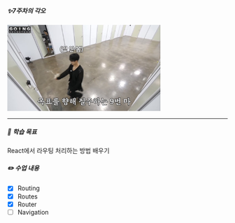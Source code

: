 ##### ✨7주차의 각오

<img src="/public/7week.jpeg" width="350px" alt="레고레고"></img>

---

##### 🚩 학습 목표

React에서 라우팅 처리하는 방법 배우기

##### ✏️ 수업 내용

* [x] Routing
* [x] Routes
* [x] Router
* [ ] Navigation